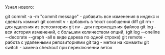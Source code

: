 Узнал нового:

git commit -a -m "commit message" - добавить все изменения в индекс и сделать коммит
git commit v - добавить в текст сообщения diff
git rm - для удаления из репозитория
git nv - для перемещения файлов
git log - вся история изменений, с большим количеством опций, (git log --oneline --decorate --graph -all в виде дерева по одной строке)
git remote - работа с удаленными репозиториями
git tag - метки на коммиты
git switch - замена checkout при переключении веток
